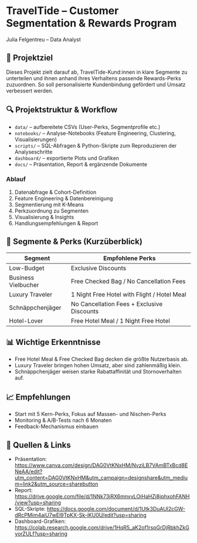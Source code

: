 # TravelTide – Customer Segmentation & Rewards Program  
Julia Felgentreu – Data Analyst  

## 🎯 Projektziel  
Dieses Projekt zielt darauf ab, TravelTide-Kund:innen in klare Segmente zu unterteilen und ihnen anhand ihres Verhaltens passende Rewards-Perks zuzuordnen. So soll personalisierte Kundenbindung gefördert und Umsatz verbessert werden.

## 🔍 Projektstruktur & Workflow  
- `data/` – aufbereitete CSVs (User-Perks, Segmentprofile etc.)  
- `notebooks/` – Analyse-Notebooks (Feature Engineering, Clustering, Visualisierungen)  
- `scripts/` – SQL-Abfragen & Python-Skripte zum Reproduzieren der Analyseschritte  
- `dashboard/` – exportierte Plots und Grafiken  
- `docs/` – Präsentation, Report & ergänzende Dokumente  

### Ablauf  
1. Datenabfrage & Cohort-Definition  
2. Feature Engineering & Datenbereinigung  
3. Segmentierung mit K-Means  
4. Perkzuordnung zu Segmenten  
5. Visualisierung & Insights  
6. Handlungsempfehlungen & Report  

## 🧩 Segmente & Perks (Kurzüberblick)  
| Segment             | Empfohlene Perks                       |
|---------------------|-----------------------------------------|
| Low-Budget           | Exclusive Discounts                     |
| Business Vielbucher  | Free Checked Bag / No Cancellation Fees |
| Luxury Traveler      | 1 Night Free Hotel with Flight / Hotel Meal |
| Schnäppchenjäger     | No Cancellation Fees + Exclusive Discounts |
| Hotel-Lover          | Free Hotel Meal / 1 Night Free Hotel     |

## 📊 Wichtige Erkenntnisse  
- Free Hotel Meal & Free Checked Bag decken die größte Nutzerbasis ab.  
- Luxury Traveler bringen hohen Umsatz, aber sind zahlenmäßig klein.  
- Schnäppchenjäger weisen starke Rabattaffinität und Stornoverhalten auf.  

## 📈 Empfehlungen  
- Start mit 5 Kern-Perks, Fokus auf Massen- und Nischen-Perks  
- Monitoring & A/B-Tests nach 6 Monaten  
- Feedback-Mechanismus einbauen  

## 📂 Quellen & Links  
- Präsentation: https://www.canva.com/design/DAG0VtKNxHM/NvziLB7VAmBTxBcd8ENeAA/edit?utm_content=DAG0VtKNxHM&utm_campaign=designshare&utm_medium=link2&utm_source=sharebutton 
- Report: https://drive.google.com/file/d/1NNk73jRX6mnvvLOiHaHZj8jphxohFANH/view?usp=sharing
- SQL-Skripte: https://docs.google.com/document/d/1Utk3DuAUl2cGW-dRcPMim4aiU7wEl9TpKX-Sk-iKU0U/edit?usp=sharing 
- Dashboard-Grafiken: https://colab.research.google.com/drive/1HqR5_aK2of1rspGrDjRbkhZkGyorZULf?usp=sharing

